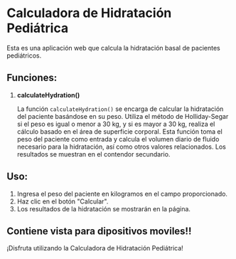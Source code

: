 # Calculadora de Hidratación Pediátrica

Esta es una aplicación web que calcula la hidratación basal de pacientes pediátricos.

## Funciones:

1. **calculateHydration()**

   La función `calculateHydration()` se encarga de calcular la hidratación del paciente basándose en su peso. Utiliza el método de Holliday-Segar si el peso es igual o menor a 30 kg, y si es mayor a 30 kg, realiza el cálculo basado en el área de superficie corporal.
   Esta función toma el peso del paciente como entrada y calcula el volumen diario de fluido necesario para la hidratación, así como otros valores relacionados. Los resultados se muestran en el contendor secundario.
 
## Uso:

1. Ingresa el peso del paciente en kilogramos en el campo proporcionado.
2. Haz clic en el botón "Calcular".
3. Los resultados de la hidratación se mostrarán en la página.

## Contiene vista para dipositivos moviles!!
¡Disfruta utilizando la Calculadora de Hidratación Pediátrica!
